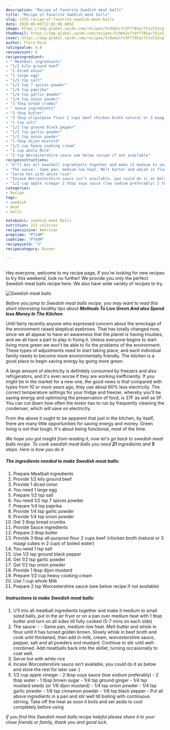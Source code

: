 ```yaml
---
description: "Recipe of Favorite Swedish meat balls"
title: "Recipe of Favorite Swedish meat balls"
slug: 1255-recipe-of-favorite-swedish-meat-balls
date: 2020-09-05T22:02:09.809Z
image: https://img-global.cpcdn.com/recipes/5c9eb2cfc9ff785a/751x532cq70/swedish-meat-balls-recipe-main-photo.jpg
thumbnail: https://img-global.cpcdn.com/recipes/5c9eb2cfc9ff785a/751x532cq70/swedish-meat-balls-recipe-main-photo.jpg
cover: https://img-global.cpcdn.com/recipes/5c9eb2cfc9ff785a/751x532cq70/swedish-meat-balls-recipe-main-photo.jpg
author: Flora Rice
ratingvalue: 4.8
reviewcount: 6
recipeingredient:
- " Meatball ingredients"
- "1/2 kilo ground beef"
- "1 diced onion"
- "1 large egg"
- "1/2 tsp salt"
- "1/2 tsp 7 spices powder"
- "1/4 tsp paprika"
- "1/4 tsp garlic powder"
- "1/4 tsp onion powder"
- "3 tbsp bread crumbs"
- " Sauce ingredients"
- "2 tbsp butter"
- "3 tbsp allpurpose flour 2 cups beef chicken broth natural or 3 maagi cubes in 2 cups of boiled water"
- "1 tsp salt"
- "1/2 tsp ground black pepper"
- "1/2 tsp garlic powder"
- "1/2 tsp onion powder"
- "1 tbsp dijon mustard"
- "1/2 cup heavy cooking cream"
- "1 cup whole Milk"
- "2 tsp Worcestershire sauce see below recipe if not available"
recipeinstructions:
- "U’ll mix all meatball ingredients together and make it medium to small sized balls, put in the air fryer or on a pan over medium heat with 1 tbsp butter and turn on all sides till fully cooked (5-7 mins on each side)"
- "The sauce:  Same pan, medium-low heat. Melt butter and whisk in flour until it has turned golden brown. Slowly whisk in beef broth and cook until thickened, then add in milk, cream, worcestershire sauce, pepper, salt and all powders and mustard. Continue to stir until well-combined. Add meatballs back into the skillet, turning occasionally to coat well."
- "Serve hot with white rice"
- "Incase Worcestershire sauce isn’t available, you could do it as below and store the rest for later use :)"
- "1/2 cup apple vinegar 2 tbsp soya sauce (low sodium preferably) 2 tbsp water 1 tbsp brown sugar 1/4 tsp ground ginger 1/4 tsp mustard seeds (or 1/8 dijon mustard) 1/4 tsp onion powder 1/4 tsp garlic powder  1/8 tsp cinnamon powder  1/8 tsp black pepper  Put all above ingredients in a pan and stir well till boiling with continuous stirring. Take off the heat as soon it boils and set aside to cool completely before using"
categories:
- Recipe
tags:
- swedish
- meat
- balls

katakunci: swedish meat balls 
nutrition: 222 calories
recipecuisine: American
preptime: "PT14M"
cooktime: "PT49M"
recipeyield: "3"
recipecategory: Dinner

---
```

<br>
Hey everyone, welcome to my recipe page, If you're looking for new recipes to try this weekend, look no further! We provide you only the perfect Swedish meat balls recipe here. We also have wide variety of recipes to try.
<br>


![Swedish meat balls](https://img-global.cpcdn.com/recipes/5c9eb2cfc9ff785a/751x532cq70/swedish-meat-balls-recipe-main-photo.jpg)

<i>Before you jump to Swedish meat balls recipe, you may want to read this short interesting healthy tips about 
<strong>Methods To Live Green And also Spend less Money In The Kitchen</strong>.</i>
</br>

Until fairly recently anyone who expressed concern about the wreckage of the environment raised skeptical eyebrows. That has totally changed now, since we all appear to have an awareness that the planet is having troubles, and we all have a part to play in fixing it. Unless everyone begins to start living more green we won't be able to fix the problems of the environment. These types of adjustments need to start taking place, and each individual family needs to become more environmentally friendly. The kitchen is a good place to begin saving energy by going more green.

A large amount of electricity is definitely consumed by freezers and also refrigerators, and it's even worse if they are working inefficiently. If you might be in the market for a new one, the good news is that compared with types from 10 or more years ago, they use about 60% less electricity. The correct temperature settings for your fridge and freezer, whereby you'll be saving energy and optimising the preservation of food, is 37F as well as 0F. You can cut down how often the motor has to run by frequently cleaning the condenser, which will save on electricity.

From the above it ought to be apparent that just in the kitchen, by itself, there are many little opportunities for saving energy and money. Green living is not that tough. It's about being functional, most of the time.


<i>We hope you got insight from reading it, now let's go back to swedish meat balls recipe. To cook swedish meat balls you need <strong>21</strong> ingredients and <strong>5</strong> steps. Here is how you do it.
</i>

##### The ingredients needed to make Swedish meat balls:

1. Prepare  Meatball ingredients
1. Provide 1/2 kilo ground beef
1. Provide 1 diced onion
1. You need 1 large egg
1. Prepare 1/2 tsp salt
1. You need 1/2 tsp 7 spices powder
1. Prepare 1/4 tsp paprika
1. Provide 1/4 tsp garlic powder
1. Provide 1/4 tsp onion powder
1. Get 3 tbsp bread crumbs
1. Provide  Sauce ingredients
1. Prepare 2 tbsp butter
1. Provide 3 tbsp all-purpose flour 2 cups beef /chicken broth (natural or 3 maagi cubes in 2 cups of boiled water)
1. You need 1 tsp salt
1. Use 1/2 tsp ground black pepper
1. Get 1/2 tsp garlic powder
1. Get 1/2 tsp onion powder
1. Provide 1 tbsp dijon mustard
1. Prepare 1/2 cup heavy cooking cream
1. Use 1 cup whole Milk
1. Prepare 2 tsp Worcestershire sauce (see below recipe if not available)


##### Instructions to make Swedish meat balls:

1. U’ll mix all meatball ingredients together and make it medium to small sized balls, put in the air fryer or on a pan over medium heat with 1 tbsp butter and turn on all sides till fully cooked (5-7 mins on each side)
1. The sauce: -  - Same pan, medium-low heat. Melt butter and whisk in flour until it has turned golden brown. Slowly whisk in beef broth and cook until thickened, then add in milk, cream, worcestershire sauce, pepper, salt and all powders and mustard. Continue to stir until well-combined. Add meatballs back into the skillet, turning occasionally to coat well.
1. Serve hot with white rice
1. Incase Worcestershire sauce isn’t available, you could do it as below and store the rest for later use :)
1. 1/2 cup apple vinegar - 2 tbsp soya sauce (low sodium preferably) - 2 tbsp water - 1 tbsp brown sugar - 1/4 tsp ground ginger - 1/4 tsp mustard seeds (or 1/8 dijon mustard) - 1/4 tsp onion powder - 1/4 tsp garlic powder  - 1/8 tsp cinnamon powder  - 1/8 tsp black pepper  - Put all above ingredients in a pan and stir well till boiling with continuous stirring. Take off the heat as soon it boils and set aside to cool completely before using


<i>If you find this Swedish meat balls recipe helpful please share it to your close friends or family, thank you and good luck.</i>

